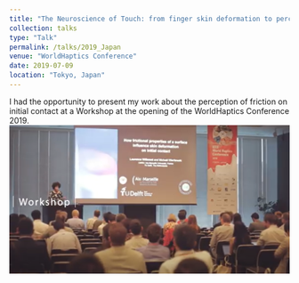 ```yaml
---
title: "The Neuroscience of Touch: from finger skin deformation to perception"
collection: talks
type: "Talk"
permalink: /talks/2019_Japan
venue: "WorldHaptics Conference"
date: 2019-07-09
location: "Tokyo, Japan"
---
```


I had the opportunity to present my work about the perception of friction on initial contact at a Workshop at the opening of the WorldHaptics Conference 2019.
![WorldHaptics 2019](/images/WH19_1.png)
